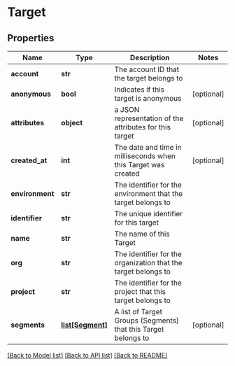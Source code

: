 # Target

## Properties
Name | Type | Description | Notes
------------ | ------------- | ------------- | -------------
**account** | **str** | The account ID that the target belongs to | 
**anonymous** | **bool** | Indicates if this target is anonymous | [optional] 
**attributes** | **object** | a JSON representation of the attributes for this target | [optional] 
**created_at** | **int** | The date and time in milliseconds when this Target was created | [optional] 
**environment** | **str** | The identifier for the environment that the target belongs to | 
**identifier** | **str** | The unique identifier for this target | 
**name** | **str** | The name of this Target | 
**org** | **str** | The identifier for the organization that the target belongs to | 
**project** | **str** | The identifier for the project that this target belongs to | 
**segments** | [**list[Segment]**](Segment.md) | A list of Target Groups (Segments) that this Target belongs to | [optional] 

[[Back to Model list]](../README.md#documentation-for-models) [[Back to API list]](../README.md#documentation-for-api-endpoints) [[Back to README]](../README.md)

